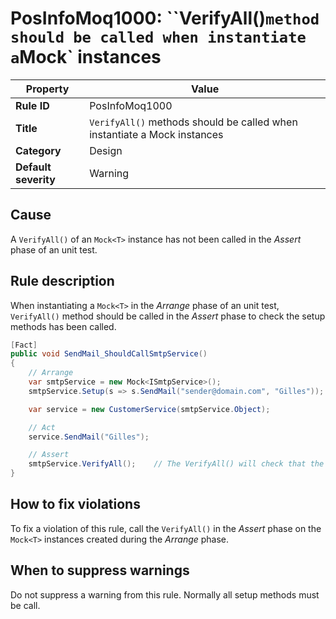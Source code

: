 # PosInfoMoq1000: ``VerifyAll()` method should be called when instantiate a `Mock<T>` instances

| Property                            | Value                                                                                      |
|-------------------------------------|--------------------------------------------------------------------------------------------|
| **Rule ID**                         | PosInfoMoq1000                                                                             |
| **Title**                           | `VerifyAll()` methods should be called when instantiate a Mock<T> instances				   |
| **Category**                        | Design																				       |
| **Default severity**				  | Warning																				       |

## Cause

A `VerifyAll()` of an `Mock<T>` instance has not been called in the *Assert* phase
of an unit test.

## Rule description

When instantiating a `Mock<T>` in the *Arrange* phase of an unit test, `VerifyAll()` method
should be called in the *Assert* phase to check the setup methods has been called.

```csharp
[Fact]
public void SendMail_ShouldCallSmtpService()
{
	// Arrange
	var smtpService = new Mock<ISmtpService>();
	smtpService.Setup(s => s.SendMail("sender@domain.com", "Gilles"));

	var service = new CustomerService(smtpService.Object);

	// Act
	service.SendMail("Gilles");

	// Assert
	smtpService.VerifyAll();	// The VerifyAll() will check that the mocked ISmtpService.SendMail() has been called.
}
```

## How to fix violations

To fix a violation of this rule, call the `VerifyAll()` in the *Assert* phase
on the `Mock<T>` instances created during the *Arrange* phase.

## When to suppress warnings

Do not suppress a warning from this rule. Normally all setup methods must be call.
